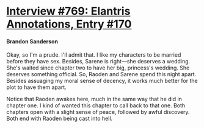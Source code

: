 # [Interview #769: Elantris Annotations, Entry #170](https://www.theoryland.com/intvmain.php?i=769#170)

#### Brandon Sanderson

Okay, so I'm a prude. I'll admit that. I like my characters to be married before they have sex. Besides, Sarene is right—she deserves a wedding. She's waited since chapter two to have her big, princess's wedding. She deserves something official. So, Raoden and Sarene spend this night apart. Besides assuaging my moral sense of decency, it works much better for the plot to have them apart.

Notice that Raoden awakes here, much in the same way that he did in chapter one. I kind of wanted this chapter to call back to that one. Both chapters open with a slight sense of peace, followed by awful discovery. Both end with Raoden being cast into hell.

